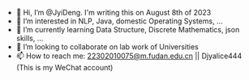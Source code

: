 - 👋 Hi, I’m @JyiDeng. I'm writing this on August 8th of 2023
- 👀 I’m interested in NLP, Java, domestic Operating Systems, ...
- 🌱 I’m currently learning Data Structure, Discrete Mathematics, json skills, ...
- 💞️ I’m looking to collaborate on lab work of Universities 
- 📫 How to reach me: 22302010075@m.fudan.edu.cn || Djyalice444 (This is my WeChat account)

<!---
JyiDeng/JyiDeng is a ✨ special ✨ repository because its `README.md` (this file) appears on your GitHub profile.
You can click the Preview link to take a look at your changes.
--->
